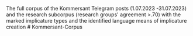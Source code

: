 The full corpus of the Kommersant Telegram posts (1.07.2023 -31.07.2023) and the research subcorpus (research groups' agreement >.70) with the marked implicature types and the identified language means of implicature creation # Kommersant-Corpus
